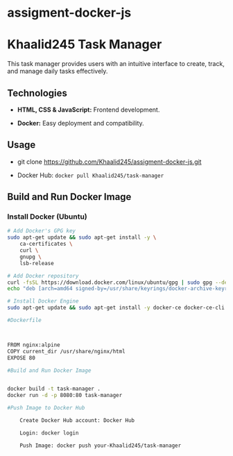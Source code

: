# assigment-docker-js
# Khaalid245 Task Manager

This task manager provides users with an intuitive interface to create, track, and manage daily tasks effectively.

## Technologies

- **HTML, CSS & JavaScript:** Frontend development.
  
- **Docker:** Easy deployment and compatibility.

## Usage

- git clone https://github.com/Khaalid245/assigment-docker-js.git
  
- Docker Hub: `docker pull Khaalid245/task-manager`

## Build and Run Docker Image

### Install Docker (Ubuntu)

```bash
# Add Docker's GPG key
sudo apt-get update && sudo apt-get install -y \
    ca-certificates \
    curl \
    gnupg \
    lsb-release

# Add Docker repository
curl -fsSL https://download.docker.com/linux/ubuntu/gpg | sudo gpg --dearmor -o /usr/share/keyrings/docker-archive-keyring.gpg
echo "deb [arch=amd64 signed-by=/usr/share/keyrings/docker-archive-keyring.gpg] https://download.docker.com/linux/ubuntu $(lsb_release -cs) stable" | sudo tee /etc/apt/sources.list.d/docker.list > /dev/null

# Install Docker Engine
sudo apt-get update && sudo apt-get install -y docker-ce docker-ce-cli containerd.io

#Dockerfile



FROM nginx:alpine
COPY current_dir /usr/share/nginx/html
EXPOSE 80

#Build and Run Docker Image


docker build -t task-manager .
docker run -d -p 8080:80 task-manager

#Push Image to Docker Hub

    Create Docker Hub account: Docker Hub

    Login: docker login

    Push Image: docker push your-Khaalid245/task-manager